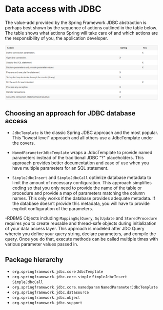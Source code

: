# Data access with JDBC

The value-add provided by the Spring Framework JDBC abstraction is perhaps best shown by the sequence of actions outlined in the table below. The table shows what actions Spring will take care of and which actions are the responsibility of you, the application developer.

![](images/spring-jdbc-vs-you.png)

## Choosing an approach for JDBC database access

- `JdbcTemplate` is the classic Spring JDBC approach and the most popular. This "lowest level" approach and all others use a JdbcTemplate under the covers.

- `NamedParameterJdbcTemplate` wraps a JdbcTemplate to provide named parameters instead of the traditional JDBC "?" placeholders. This approach provides better documentation and ease of use when you have multiple parameters for an SQL statement.

- `SimpleJdbcInsert` and `SimpleJdbcCall` optimize database metadata to limit the amount of necessary configuration. This approach simplifies coding so that you only need to provide the name of the table or procedure and provide a map of parameters matching the column names. This only works if the database provides adequate metadata. If the database doesn’t provide this metadata, you will have to provide explicit configuration of the parameters.

-RDBMS Objects including `MappingSqlQuery`, `SqlUpdate` and `StoredProcedure` requires you to create reusable and thread-safe objects during initialization of your data access layer. This approach is modeled after JDO Query wherein you define your query string, declare parameters, and compile the query. Once you do that, execute methods can be called multiple times with various parameter values passed in.

## Package hierarchy

- `org.springframework.jdbc.core` `JdbcTemplate`
- `org.springframework.jdbc.core.simple` `SimpleJdbcInsert` `SimpleJdbcCall`
- `org.springframework.jdbc.core.namedparam` `NamedParameterJdbcTemplate`
- `org.springframework.jdbc.datasource`
- `org.springframework.jdbc.object`
- `org.springframework.jdbc.support`